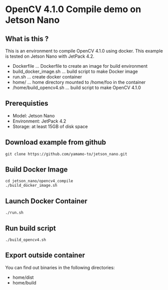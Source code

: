 # OpenCV 4.1.0 Compile demo on Jetson Nano

## What is this ?

This is an environment to compile OpenCV 4.1.0 using docker.
This example is tested on Jetson Nano with JetPack 4.2.

- Dockerfile              ... Dockerfile to create an image for build environment
- build_docker_image.sh   ... build script to make Docker image
- run.sh                  ... create docker container
- home/                   ... home directory mounted to /home/foo in the container
- /home/build_opencv4.sh  ... build script to make OpenCV 4.1.0

## Prerequisties

- Model: Jetson Nano
- Environment: JetPack 4.2
- Storage: at least 15GB of disk space

## Download example from github

```bash:terminal
git clone https://github.com/yamamo-to/jetson_nano.git
```

## Build Docker Image

```bash:terminal
cd jetson_nano/opencv4_compile
./build_docker_image.sh
```

## Launch Docker Container

```bash:terminal
./run.sh
```

## Run build script

```bash:container
./build_opencv4.sh
```

## Export outside container

You can find out binaries in the following directories:

- home/dist
- home/build

